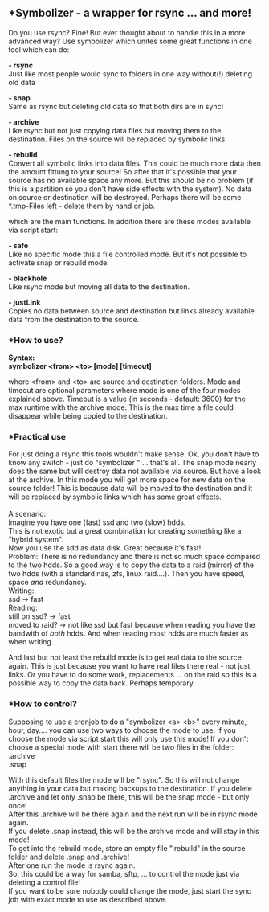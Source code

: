 <h2>*Symbolizer - a wrapper for rsync ... and more!</h2>

Do you use rsync? Fine!
But ever thought about to handle this in a more advanced way?
Use symbolizer which unites some great functions in one tool 
which can do:

<b>- rsync <br></b>
Just like most people would sync to folders in one way without(!) deleting old data

<b>- snap <br></b>
Same as rsync but deleting old data so that both dirs are in sync!

<b>- archive <br></b>
Like rsync but not just copying data files but moving them to the destination.
Files on the source will be replaced by symbolic links.

<b>- rebuild<br></b>
Convert all symbolic links into data files.
This could be much more data then the amount fittung to your source!
So after that it's possible that your source has no available space any more.
But this should be no problem (if this is a partition so you don't have side effects with the system).
No data on source or destination will be destroyed. 
Perhaps there will be some *.tmp-Files left - delete them by hand or job. 

which are the main functions.
In addition there are these modes available via script start:

<b>- safe <br></b>
Like no specific mode this a file controlled mode.
But it's not possible to activate snap or rebuild mode.

<b>- blackhole <br></b>
Like rsync mode but moving all data to the destination.

<b>- justLink <br></b>
Copies no data between source and destination but links already available data from the 
destination to the source.

<h3>*How to use?</h3>

<b>Syntax:<br>
symbolizer &lt;from&gt; &lt;to&gt; [mode] [timeout]</b>

where &lt;from&gt; and &lt;to&gt; are source and destination folders.
Mode and timeout are optional parameters where mode is one of the four modes explained above.
Timeout is a value (in seconds - default: 3600) for the max runtime with the archive mode.
This is the max time a file could disappear while being copied to the destination.


<h3>*Practical use</h3>

For just doing a rsync this tools wouldn't make sense.
Ok, you don't have to know any switch - just do "symbolizer <from> <to>" ... that's all.
The snap mode nearly does the same but will destroy data not available via source.
But have a look at the archive. In this mode you will get more space for new data on the
source folder! This is because data will be moved to the destination and it will be replaced by symbolic links which
has some great effects. <br><br>
A scenario:<br>
Imagine you have one (fast) ssd and two (slow) hdds.<br>
This is not exotic but a great combination for creating something like a "hybrid system".<br>
Now you use the sdd as data disk. Great because it's fast!<br>
Problem: There is no redundancy and there is not so much space compared to the two hdds.
So a good way is to copy the data to a raid (mirror) of the two hdds (with a standard nas, zfs, linux raid....).
Then you have speed, space _and_ redundancy.
<br>
Writing: <br>
ssd -&gt; fast<br>
Reading: <br>
still on ssd? -&gt; fast <br>
moved to raid? -&gt; not like ssd but fast because when reading you have the bandwith of _both_ hdds.
And when reading most hdds are much faster as when writing.

And last but not least the rebuild mode is to get real data to the source again.
This is just because you want to have real files there real - not just links.
Or you have to do some work, replacements ... on the raid so this is a possible way to copy the data back.
Perhaps temporary. 


<h3>*How to control?</h3>

Supposing to use a cronjob to do a "symbolizer &lt;a&gt; &lt;b&gt;" every minute, hour, day.... you can use two ways to 
choose the mode to use.
If you choose the mode via script start this will only use this mode!
If you don't choose a special mode with start there will be two files in the folder:<br>
.archive<br>
.snap<br>

With this default files the mode will be "rsync". So this will not change anything in your data but making backups to the destination.
If you delete .archive and let only .snap be there, this will be the snap mode - but only once!<br>
After this .archive will be there again and the next run will be in rsync mode again.<br>
If you delete .snap instead, this will be the archive mode and will stay in this mode!<br>
To get into the rebuild mode, store an empty file ".rebuild" in the source folder and delete .snap and .archive!<br>
After one run the mode is rsync again.
<br>
So, this could be a way for samba, sftp, ... to control the mode just via deleting a control file!<br>
If you want to be sure nobody could change the mode, just start the sync job with exact mode to use as described above.

